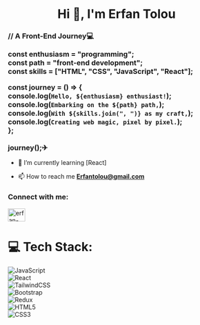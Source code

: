 <h1 align="center">Hi 👋, I'm Erfan Tolou</h1>
<h3 align="left">
// A Front-End Journey💻<br />

const enthusiasm = "programming";<br />
const path = "front-end development";<br />
const skills = ["HTML", "CSS", "JavaScript", "React"];<br />

const journey = () => {<br />
console.log(`Hello, ${enthusiasm} enthusiast!`);<br />
console.log(`Embarking on the ${path} path,`);<br />
console.log(`With ${skills.join(", ")} as my craft,`);<br />
console.log(`Creating web magic, pixel by pixel.`);<br />
};<br />
<br />
journey();✈<br />

</h3>

- 🔭 I’m currently learning [React]<br />

- 📫 How to reach me **Erfantolou@gmail.com**<br />

<h3 align="left">Connect with me:</h3>
<p align="left">
<a href="www.linkedin.com/in/erfantolouasl" target="blank"><img align="center" src="https://raw.githubusercontent.com/rahuldkjain/github-profile-readme-generator/master/src/images/icons/Social/linked-in-alt.svg" alt="erfan-tolou" height="30" width="40" /></a>
</p>

# 💻 Tech Stack:

![JavaScript](https://img.shields.io/badge/javascript-%23323330.svg?style=for-the-badge&logo=javascript&logoColor=%23F7DF1E)<br />
![React](https://img.shields.io/badge/react-%2320232a.svg?style=for-the-badge&logo=react&logoColor=%2361DAFB)<br />
![TailwindCSS](https://img.shields.io/badge/tailwindcss-%2338B2AC.svg?style=for-the-badge&logo=tailwind-css&logoColor=white)<br />
![Bootstrap](https://img.shields.io/badge/bootstrap-%238511FA.svg?style=for-the-badge&logo=bootstrap&logoColor=white)<br />
![Redux](https://img.shields.io/badge/redux-%23593d88.svg?style=for-the-badge&logo=redux&logoColor=white)<br />
![HTML5](https://img.shields.io/badge/html5-%23E34F26.svg?style=for-the-badge&logo=html5&logoColor=white)<br />
![CSS3](https://img.shields.io/badge/css3-%231572B6.svg?style=for-the-badge&logo=css3&logoColor=white)<br />
